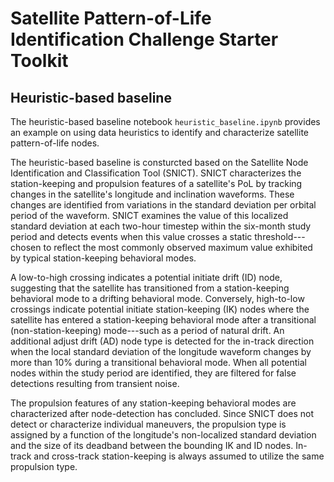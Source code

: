 # Satellite Pattern-of-Life Identification Challenge Starter Toolkit

## Heuristic-based baseline
The heuristic-based baseline notebook `heuristic_baseline.ipynb` provides an example on using data heuristics to identify and characterize satellite pattern-of-life nodes.

The heuristic-based baseline is consturcted based on the Satellite Node Identification and Classification Tool (SNICT). SNICT characterizes the station-keeping and propulsion features of a satellite's PoL by tracking changes in the satellite's longitude and inclination waveforms. These changes are identified from variations in the standard deviation per orbital period of the waveform. SNICT examines the value of this localized standard deviation at each two-hour timestep within the six-month study period and detects events when this value crosses a static threshold---chosen to reflect the most commonly observed maximum value exhibited by typical station-keeping behavioral modes.

A low-to-high crossing indicates a potential initiate drift (ID) node, suggesting that the satellite has transitioned from a station-keeping behavioral mode to a drifting behavioral mode. Conversely, high-to-low crossings indicate potential initiate station-keeping (IK) nodes where the satellite has entered a station-keeping behavioral mode after a transitional (non-station-keeping) mode---such as a period of natural drift. An additional adjust drift (AD) node type is detected for the in-track direction when the local standard deviation of the longitude waveform changes by more than 10% during a transitional behavioral mode. When all potential nodes within the study period are identified, they are filtered for false detections resulting from transient noise.

The propulsion features of any station-keeping behavioral modes are characterized after node-detection has concluded. Since SNICT does not detect or characterize individual maneuvers, the propulsion type is assigned by a function of the longitude's non-localized standard deviation and the size of its deadband between the bounding IK and ID nodes. In-track and cross-track station-keeping is always assumed to utilize the same propulsion type.